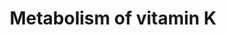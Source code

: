 ---
annotations:
- type: Pathway Ontology
  value: classic metabolic pathway
- type: Pathway Ontology
  value: vitamin K metabolic pathway
authors:
- ReactomeTeam
- Ryanmiller
description: Vitamin K is a required co-factor in a single metabolic reaction, the
  gamma-carboxylation of glutamate residues of proteins catalyzed by GGCX (gamma-carboxyglutamyl
  carboxylase). Substrates of GGCX include blood clotting factors, osteocalcin (OCN),
  and growth arrest-specific protein 6 (GAS6) (Brenner et al. 1998). Vitamin K is
  derived from green leafy vegetables as phylloquinone and is synthesized by gut flora
  as menaquinone-7. These molecules are taken up by intestinal enterocytes with other
  lipids, packaged into chylomicrons, and delivered via the lymphatic and blood circulation
  to tissues of the body, notably hepatocytes and osteoblasts, via processes of lipoprotein
  trafficking (Shearer & Newman 2014; Shearer et al. 2012) described elsewhere in
  Reactome.<P>In these tissues, menadiol (reduced vitamin K3) reacts with geranylgeranyl
  pyrophosphate to form MK4 (vitamin K hydroquinone), the form of the vitamin required
  as cofactor for gamma-carboxylation of protein glutamate residues (Hirota et al.
  2013). The gamma-carboxylation reactions, annotated elsewhere in Reactome as a part
  of protein metabolism, convert MK4 to its epoxide form, which is inactive as a cofactor.
  Two related enzymes, VKORC1 and VKORCL1, can each catalyze the reduction of MK4
  epoxide to active MK4. VKORC1 activity is essential for normal operation of the
  blood clotting cascade and for osteocalcin function (Ferron et al. 2015). A physiological
  function for VKORCL1 has not yet been definitively established (Hammed et al. 2013;
  Tie et al. 2014).  View original pathway at [http://www.reactome.org/PathwayBrowser/#DIAGRAM=6806664
  Reactome].
last-edited: 2021-01-25
organisms:
- Homo sapiens
redirect_from:
- /index.php/Pathway:WP3822
- /instance/WP3822
schema-jsonld:
- '@context': https://schema.org/
  '@id': https://wikipathways.github.io/pathways/WP3822.html
  '@type': Dataset
  creator:
    '@type': Organization
    name: WikiPathways
  description: Vitamin K is a required co-factor in a single metabolic reaction, the
    gamma-carboxylation of glutamate residues of proteins catalyzed by GGCX (gamma-carboxyglutamyl
    carboxylase). Substrates of GGCX include blood clotting factors, osteocalcin (OCN),
    and growth arrest-specific protein 6 (GAS6) (Brenner et al. 1998). Vitamin K is
    derived from green leafy vegetables as phylloquinone and is synthesized by gut
    flora as menaquinone-7. These molecules are taken up by intestinal enterocytes
    with other lipids, packaged into chylomicrons, and delivered via the lymphatic
    and blood circulation to tissues of the body, notably hepatocytes and osteoblasts,
    via processes of lipoprotein trafficking (Shearer & Newman 2014; Shearer et al.
    2012) described elsewhere in Reactome.<P>In these tissues, menadiol (reduced vitamin
    K3) reacts with geranylgeranyl pyrophosphate to form MK4 (vitamin K hydroquinone),
    the form of the vitamin required as cofactor for gamma-carboxylation of protein
    glutamate residues (Hirota et al. 2013). The gamma-carboxylation reactions, annotated
    elsewhere in Reactome as a part of protein metabolism, convert MK4 to its epoxide
    form, which is inactive as a cofactor. Two related enzymes, VKORC1 and VKORCL1,
    can each catalyze the reduction of MK4 epoxide to active MK4. VKORC1 activity
    is essential for normal operation of the blood clotting cascade and for osteocalcin
    function (Ferron et al. 2015). A physiological function for VKORCL1 has not yet
    been definitively established (Hammed et al. 2013; Tie et al. 2014).  View original
    pathway at [http://www.reactome.org/PathwayBrowser/#DIAGRAM=6806664 Reactome].
  keywords:
  - and arylsulfatase
  - UBIAD1
  - inhibitors:VKORC1
  - dimer
  - PPi
  - activation
  - VKORC1 dimer
  - Gamma carboxylation,
  - VKORC1
  - hypusine formation
  - VKORC1L1
  - GGPP
  - MK4 epoxide
  - 'VKORC1 '
  - menadione
  - MK4
  - 'dicumarol '
  - H+
  - VKORC1 inhibitors
  license: CC0
  name: Metabolism of vitamin K
seo: CreativeWork
title: Metabolism of vitamin K
wpid: WP3822
---
